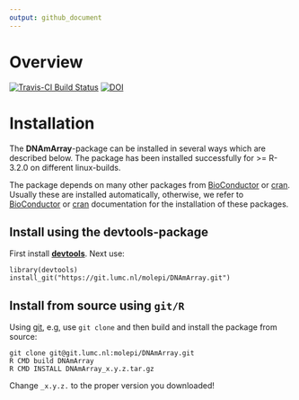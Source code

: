 ```yaml
---
output: github_document
---
```


# Overview #

[![Travis-CI Build Status](https://travis-ci.org/molepi/DNAmArray.svg?branch=master)](https://travis-ci.org/molepi/DNAmArray)
[![DOI](https://zenodo.org/badge/DOI/10.5281/zenodo.158908.svg)](https://doi.org/10.5281/zenodo.158908)

# Installation #

The **DNAmArray**-package can be installed in several
ways which are described below. The package has been installed
successfully for >= R-3.2.0 on different linux-builds.

The package depends on many other packages from
[BioConductor](https://www.bioconductor.org) or
[cran](https://cran.r-project.org/). Usually these are installed
automatically, otherwise, we refer to
[BioConductor](https://www.bioconductor.org/install/) or
[cran](https://cran.r-project.org/doc/manuals/r-release/R-admin.html#Installing-packages)
documentation for the installation of these packages.

## Install using the **devtools**-package ##

First install [**devtools**](https://github.com/hadley/devtools). Next
use:

```{r devtools, eval=FALSE}
library(devtools)
install_git("https://git.lumc.nl/molepi/DNAmArray.git")
```

## Install from source using `git/R` ##

Using [git](https://git-scm.com/), e.g, use `git clone` and then build
and install the package from source:

```{r git, engine='bash', eval=FALSE}
git clone git@git.lumc.nl:molepi/DNAmArray.git
R CMD build DNAmArray
R CMD INSTALL DNAmArray_x.y.z.tar.gz
```
Change `_x.y.z.` to the proper version you downloaded!
    
